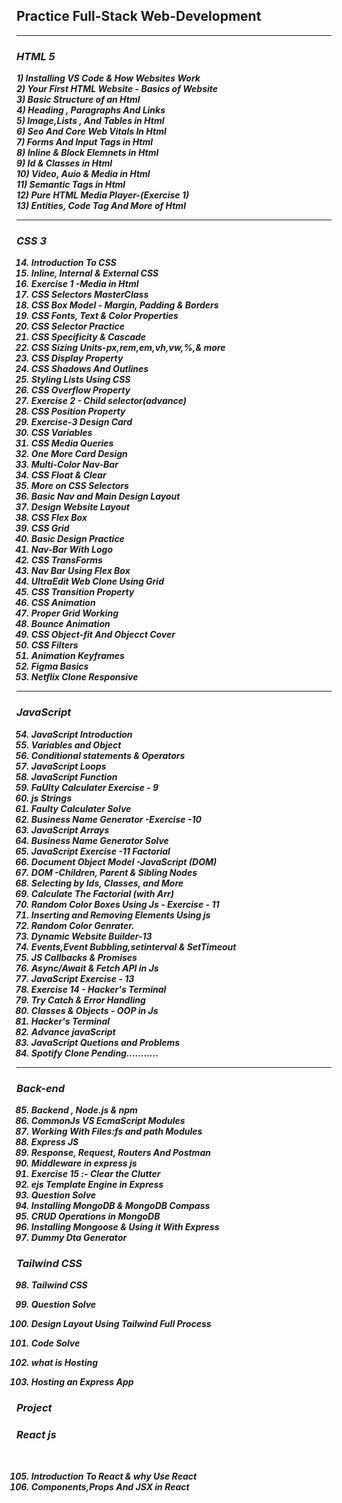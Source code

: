 ## Practice Full-Stack Web-Development
<i>
<hr>

<h3>HTML 5</h3>
<b>
1) Installing VS Code & How Websites Work            <br>
2) Your First HTML Website - Basics of Website       <br>
3) Basic Structure of an Html                        <br>
4) Heading , Paragraphs And Links                    <br>
5) Image,Lists , And Tables in Html                  <br>
6) Seo And Core Web Vitals In Html                   <br>
7) Forms And Input Tags in Html                      <br>
8) Inline & Block Elemnets in Html                   <br>
9) Id & Classes in Html                              <br>
10) Video, Auio & Media in Html                      <br>
11) Semantic Tags in Html                            <br>
12) Pure HTML Media Player-(Exercise 1)              <br>
13) Entities, Code Tag And More of Html              <br>
<hr>
<h3>CSS 3</h3>

14) Introduction To CSS                              <br>
15) Inline, Internal & External CSS                  <br>
16) Exercise 1 -Media in Html                        <br>
17) CSS Selectors MasterClass                        <br>
18) CSS Box Model - Margin, Padding & Borders        <br>
19) CSS Fonts, Text & Color Properties               <br>
20) CSS Selector Practice                            <br>
21) CSS Specificity & Cascade                        <br>
22) CSS Sizing Units-px,rem,em,vh,vw,%,& more        <br> 
23) CSS Display Property                             <br>
24) CSS Shadows And Outlines                         <br>
25) Styling Lists Using CSS                          <br>
26) CSS Overflow Property                            <br>
27) Exercise 2 - Child selector(advance)             <br>
28) CSS Position Property                            <br>
29) Exercise-3 Design Card                           <br>
30) CSS Variables                                    <br>
31) CSS Media Queries                                <br>
32) One More Card Design                             <br>
33) Multi-Color Nav-Bar                              <br>
34) CSS Float & Clear                                <br>
35) More on CSS Selectors                            <br>
36) Basic Nav and Main Design Layout                 <br>
37) Design Website Layout                            <br>
38) CSS <b>Flex Box</b>                              <br>                                      
39) CSS <b>Grid</b>                                  <br>
40) Basic Design Practice                            <br>
41) Nav-Bar With Logo                                <br>
42) CSS TransForms                                   <br>
43) Nav Bar Using Flex Box                           <br>
44) UltraEdit Web Clone Using Grid                   <br>
45) CSS Transition Property                          <br>
46) CSS Animation                                    <br>
47) Proper Grid Working                              <br>
48) Bounce Animation                                 <br>
49) CSS Object-fit And Objecct Cover                 <br>
50) CSS Filters                                      <br>
51) Animation Keyframes                              <br>
52) Figma Basics                                     <br>
53) Netflix Clone Responsive                         <br>
<hr>
<h3>JavaScript</h3>

54) JavaScript Introduction                          <br>
55) Variables and Object                             <br>
56) Conditional statements & Operators               <br>
57) JavaScript Loops                                 <br>
58) JavaScript Function                              <br>
59) FaUlty Calculater Exercise - 9                   <br>
60) js Strings                                       <br>
61) Faulty Calculater Solve                          <br>
62) Business Name Generator -Exercise -10            <br>
63) JavaScript <b>Arrays</b>                         <br>
64) Business Name Generator Solve                    <br>
65) JavaScript Exercise -11 Factorial                <br>
66) Document Object Model -JavaScript <b>(DOM)</b>   <br>
67) DOM -Children, Parent & Sibling Nodes            <br>
68) Selecting by Ids, Classes, and More              <br>
69) Calculate The Factorial (with Arr)               <br>
70) Random Color Boxes Using Js - Exercise - 11      <br>            
71) Inserting and Removing Elements Using js         <br>
72) Random Color Genrater.                           <br>
73) Dynamic Website Builder-13                       <br>
74) Events,Event Bubbling,setinterval & SetTimeout   <br>
75) JS Callbacks & Promises                          <br>
76) Async/Await & Fetch API in Js                    <br>
77) JavaScript Exercise -  13                        <br>
78) Exercise 14 - Hacker's Terminal                  <br>
79) Try Catch & Error Handling                       <br>
80) Classes & Objects - OOP in Js                    <br>
81) Hacker's Terminal                                <br>
82) Advance javaScript                               <br>
83) JavaScript Quetions and Problems                 <br>
84) Spotify Clone Pending...........                 <br>
<hr>

<h3>Back-end</h3>

85) Backend , Node.js & npm                          <br>
86) CommonJs VS EcmaScript Modules                   <br>
87) Working With Files:fs and path Modules           <br>
88) Express JS                                       <br>
89) Response, Request, Routers And Postman           <br>
90) Middleware in express js                         <br>
91) Exercise 15 :- Clear the Clutter                 <br>
92) ejs Template Engine in Express                   <br>
93) Question Solve                                   <br>
94) Installing MongoDB & MongoDB Compass             <br>
95) CRUD Operations in MongoDB                       <br>
96) Installing Mongoose & Using it With Express      <br>
97) Dummy Dta Generator                              <br>


<h3>Tailwind CSS</h3>

98) Tailwind CSS                                     <br>
99) Question Solve                                   <br>
100) Design Layout Using Tailwind Full Process       <br>

102) Code Solve                                       <br>
103) what is Hosting                                  <br>
104) Hosting an Express App                           <br>
<h3>Project</h3>

 <h3>React js</h3>                                   <br>

 105) Introduction To React & why Use React          <br> 
 106) Components,Props And JSX in React        

</b>
</i>
